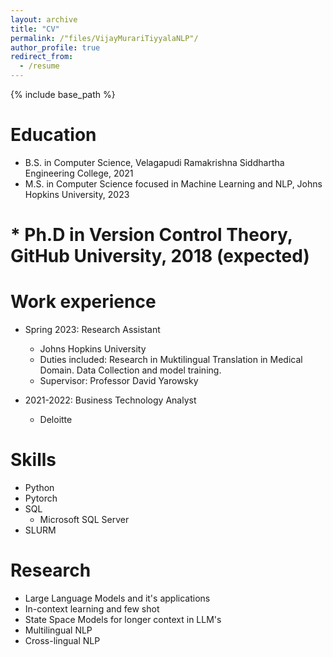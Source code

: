 ```yaml
---
layout: archive
title: "CV"
permalink: /"files/VijayMurariTiyyalaNLP"/
author_profile: true
redirect_from:
  - /resume
---
```


{% include base_path %}

Education
======
* B.S. in Computer Science, Velagapudi Ramakrishna Siddhartha Engineering College, 2021
* M.S. in Computer Science focused in Machine Learning and NLP, Johns Hopkins University, 2023
# * Ph.D in Version Control Theory, GitHub University, 2018 (expected)

Work experience
======
* Spring 2023: Research Assistant
  * Johns Hopkins University
  * Duties included: Research in Muktilingual Translation in Medical Domain. Data Collection and model training.
  * Supervisor: Professor David Yarowsky

* 2021-2022: Business Technology Analyst
  * Deloitte

  
Skills
======
* Python
* Pytorch
* SQL
  * Microsoft SQL Server
* SLURM 

Research
======
* Large Language Models and it's applications
* In-context learning and few shot
* State Space Models for longer context in LLM's
* Multilingual NLP
* Cross-lingual NLP



